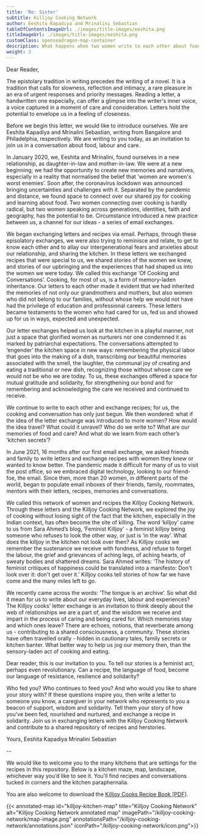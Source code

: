 ```yaml
---
title: 'Re: Sister'
subtitle: Killjoy Cooking Network
author: Eeshita Kapadiya and Mrinalini Sebastian
tableOfContentsImageUrl: ./images/title-images/eeshita.png
titleImageUrl: ./images/title-images/eeshita.png
customClass: openseadragon-map-container
description: What happens when two women write to each other about food?
weight: 3
---
```


Dear Reader,

The epistolary tradition in writing precedes the writing of a novel. It is a tradition that calls for slowness, reflection and intimacy, a rare pleasure in an era of urgent responses and priority messages. Reading a letter, a handwritten one especially, can offer a glimpse into the writer's inner voice, a voice captured in a moment of care and consideration. Letters hold the potential to envelope us in a feeling of closeness.

Before we begin this letter, we would like to introduce ourselves. We are Eeshita Kapadiya and Mrinalini Sebastian, writing from Bangalore and Philadelphia, respectively. We are writing to you today, as an invitation to join us in a conversation about food, labour and care.

In January 2020, we, Eeshita and Mrinalini, found ourselves in a new relationship, as daughter-in-law and mother-in-law. We were at a new beginning; we had the opportunity to create new memories and narratives, especially in a reality that normalised the belief that 'women are women's worst enemies’. Soon after, the coronavirus lockdown was announced bringing uncertainties and challenges with it. Separated by the pandemic and distance, we found space to connect over our shared joy for cooking and learning about food. Two women connecting over cooking is hardly radical, but two women speaking across generations, identities, faith and geography, has the potential to be. Circumstance introduced a new practice between us, a channel for our ideas - a series of email exchanges.

We began exchanging letters and recipes via email. Perhaps, through these episolatory exchanges, we were also trying to reminisce and relate, to get to know each other and to allay our intergenerational fears and anxieties about our relationship, and sharing the kitchen. In these letters we exchanged recipes that were special to us, we shared stories of the women we knew, and stories of our upbringing and the experiences that had shaped us into the women we were today. We called this exchange ‘Of Cooking and Conversations’. Cooking, for most of us, is a form of memory-laden inheritance. Our letters to each other made it evident that we had inherited the memories of not only our grandmothers and mothers, but also women who did not belong to our families, without whose help we would not have had the privilege of education and professional careers. These letters became testaments to the women who had cared for us, fed us and showed up for us in ways, expected and unexpected.

Our letter exchanges helped us look at the kitchen in a playful manner, not just a space that glorified women as nurturers nor one condemned it as marked by patriarchal expectations. The conversations attempted to ‘engender’ the kitchen space in new ways: remembering the physical labor that goes into the making of a dish, transcribing our beautiful memories associated with the smell, the laughter, the communal joy of creating and eating a traditional or new dish, recognizing those without whose care we would not be who we are today. To us, these exchanges offered a space for mutual gratitude and solidarity, for strengthening our bond and for remembering and acknowledging the care we received and continued to receive.

We continue to write to each other and exchange recipes; for us, the cooking and conversation has only just begun.
We then wondered: what if the idea of the letter exchange was introduced to more women? How would the idea travel? What could it unravel? Who do we write to? What are our memories of food and care? And what do we learn from each other’s ‘kitchen secrets’?

In June 2021, 16 months after our first email exchange, we asked friends and family to write letters and exchange recipes with women they knew or wanted to know better. The pandemic made it difficult for many of us to visit the post office, so we embraced digital technology, looking to our friend-foe, the email. Since then, more than 20 women, in different parts of the world, began to populate email inboxes of their friends, family, roommates, mentors with their letters, recipes, memories and conversations.

We called this network of women and recipes the Killjoy Cooking Network. Through these letters and the Killjoy Cooking Network, we explored the joy of cooking without losing sight of the fact that the kitchen, especially in the Indian context, has often become the site of killing. The word ‘killjoy’ came to us from Sara Ahmed’s blog, ‘Feminist Killjoy’ - a feminist killjoy being someone who refuses to look the other way, or just is ‘in the way’. What does the killjoy in the kitchen not look over then? As Killjoy cooks we remember the sustenance we receive with fondness, and refuse to forget the labour, the grief and grievances of aching legs, of aching hearts, of sweaty bodies and shattered dreams. Sara Ahmed writes: ‘The history of feminist critiques of happiness could be translated into a manifesto: Don't look over it: don't get over it.’ Killjoy cooks tell stories of how far we have come and the many miles left to go.

We recently came across the words: ‘The tongue is an archive’. So what did it mean for us to write about our everyday lives, labour and experiences? The Killjoy cooks’ letter exchange is an invitation to think deeply about the web of relationships we are a part of, and the wisdom we receive and impart in the process of caring and being cared for. Which memories stay and which ones leave? There are echoes, notions, that reverberate among us - contributing to a shared consciousness, a community. These stories have often travelled orally - hidden in cautionary tales, family secrets or kitchen banter. What better way to help us jog our memory then, than the sensory-laden act of cooking and eating.

Dear reader, this is our invitation to you.
To tell our stories is a feminist act, perhaps even revolutionary.
Can a recipe, the language of food, become our language of resistance, resilience and solidarity?

Who fed you? Who continues to feed you? And who would you like to share your story with?
If these questions inspire you, then write a letter to someone you know, a caregiver in your network who represents to you a beacon of support, wisdom and solidarity. Tell them your story of how you’ve been fed, nourished and nurtured, and exchange a recipe in solidarity. Join us in exchanging letters with the Killjoy Cooking Network and contribute to a shared repository of recipes and herstories.

Yours,
Eeshita Kapadiya
Mrinalini Sebastian

--

We would like to welcome you to the many kitchens that are settings for the recipes in this repository. Below is a kitchen maze, map, landscape, whichever way you’d like to see it. You’ll find recipes and conversations tucked in corners and the kitchen paraphernalia.

You are also welcome to download the [Killjoy Cooks Recipe Book \[PDF\]](killjoy_cooks_recipe_book.pdf).

{{< annotated-map id="killjoy-kitchen-map" title="Killjoy Cooking Network" alt="Killjoy Cooking Network annotated map" imagePath="/killjoy-cooking-network/map-image.png" annotationsPath="/killjoy-cooking-network/annotations.json" iconPath="/killjoy-cooking-network/icon.png">}}
